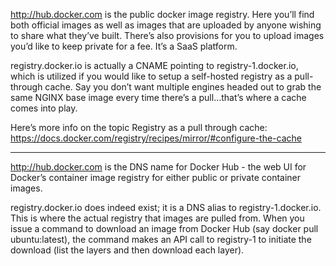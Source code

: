 http://hub.docker.com is the public docker image registry. Here you’ll find both official images as well as images that are uploaded by anyone wishing to share what they’ve built. There’s also provisions for you to upload images you’d like to keep private for a fee. It’s a SaaS platform.

registry.docker.io is actually a CNAME pointing to registry-1.docker.io, which is utilized if you would like to setup a self-hosted registry as a pull-through cache. Say you don’t want multiple engines headed out to grab the same NGINX base image every time there’s a pull…that’s where a cache comes into play.

Here’s more info on the topic Registry as a pull through cache: https://docs.docker.com/registry/recipes/mirror/#configure-the-cache

---

http://hub.docker.com is the DNS name for Docker Hub - the web UI for Docker’s container image registry for either public or private container images.

registry.docker.io does indeed exist; it is a DNS alias to registry-1.docker.io. This is where the actual registry that images are pulled from. When you issue a command to download an image from Docker Hub (say docker pull ubuntu:latest), the command makes an API call to registry-1 to initiate the download (list the layers and then download each layer).
